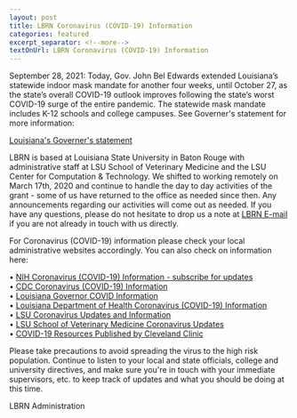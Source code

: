```yaml
--- 
layout: post
title: LBRN Coronavirus (COVID-19) Information
categories: featured
excerpt_separator: <!--more-->
textOnUrl: LBRN Coronavirus (COVID-19) Information
---
```


September 28, 2021: Today, Gov. John Bel Edwards extended Louisiana’s statewide indoor mask mandate for another four weeks, until October 27, as the state’s overall COVID-19 outlook improves following the state’s worst COVID-19 surge of the entire pandemic. The statewide mask mandate includes K-12 schools and college campuses. See Governer's statement for more information: <!--more-->

[Louisiana's Governer's statement](https://gov.louisiana.gov/index.cfm/newsroom/detail/3397)

LBRN is based at Louisiana State University in Baton Rouge with administrative staff at LSU School of Veterinary Medicine and the LSU Center for Computation & Technology. We shifted to working remotely on March 17th, 2020 and continue to handle the day to day activities of the grant - some of us have returned to the office as needed since then. Any announcements regarding our activities will come out as needed. If you have any questions, please do not hesitate to drop us a note at [LBRN E-mail](mailto:lbrn@.lsu.edu) if you are not already in touch with us directly.

For Coronavirus (COVID-19) information please check your local administrative websites accordingly. You can also check on information here:

  •  [NIH Coronavirus (COVID-19) Information - subscribe for updates](https://covid19.nih.gov)  
  •  [CDC Coronavirus (COVID-19) Information](https://www.cdc.gov/coronavirus/2019-ncov/index.html)  
  •  [Louisiana Governor COVID Information](https://coronavirus.la.gov)  
  •  [Louisiana Department of Health Coronavirus (COVID-19) Information](http://ldh.la.gov/coronavirus/)  
  •  [LSU Coronavirus Updates and Information](https://www.lsu.edu/coronavirus/index.php)  
  •  [LSU School of Veterinary Medicine Coronavirus Updates](https://lsu.edu/vetmed/disaster_preparedness/coronavirus_updates.php)  
  •  [COVID-19 Resources Published by Cleveland Clinic](https://newsroom.clevelandclinic.org/2020/08/13/cleveland-clinic-american-lung-association-provide-advanced-covid-19-resources-for-healthcare-providers/)

Please take precautions to avoid spreading the virus to the high risk population. Continue to listen to your local and state officials, college and university directives, and make sure you're in touch with your immediate supervisors, etc. to keep track of updates and what you should be doing at this time.

LBRN Administration